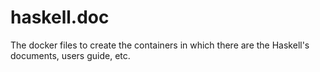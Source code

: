 # haskell.doc
The docker files to create the containers in which there are the Haskell's documents, users guide, etc.
